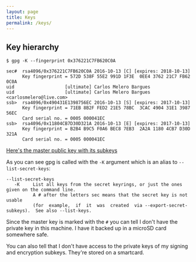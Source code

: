```yaml
---
layout: page
title: Keys
permalink: /keys/
---
```

## Key hierarchy
    $ gpg -K --fingerprint 0x376221C7FB620C0A

    sec#  rsa4096/0x376221C7FB620C0A 2016-10-13 [C] [expires: 2018-10-13]
          Key fingerprint = 572D 538F 55E2 991D 1F3E  0EE4 3762 21C7 FB62 0C0A
    uid                   [ultimate] Carlos Melero Bargues
    uid                   [ultimate] Carlos Melero Bargues <carlosmelero@live.com>
    ssb>  rsa4096/0x490431E1398756EC 2016-10-13 [S] [expires: 2017-10-13]
          Key fingerprint = 71EB 8B2F FED2 21E5 78BC  3CAC 4904 31E1 3987 56EC
          Card serial no. = 0005 000041EC
    ssb>  rsa4096/0x11804CB7D30D321A 2016-10-13 [E] [expires: 2017-10-13]
          Key fingerprint = B2B4 B9C5 F0A6 BEC8 7EB3  2A2A 1180 4CB7 D30D 321A
          Card serial no. = 0005 000041EC

[Here's the master public key with its subkeys](carlosmelero-key.asc)

As you can see gpg is called with the `-K` argument which is an alias to `--list-secret-keys`:

    --list-secret-keys
       -K     List all keys from the secret keyrings, or just the ones given on the command line.
              A # after the letters sec means that the secret key is not usable  
              (for  example,  if  it  was  created  via --export-secret-subkeys).  See also --list-keys.

Since the master key is marked with the `#` you can tell I don't have the private key in this machine.
I have it backed up in a microSD card somewhere safe.

You can also tell that I don't have access to the private keys of my signing and encryption subkeys. They're stored on a smartcard.

